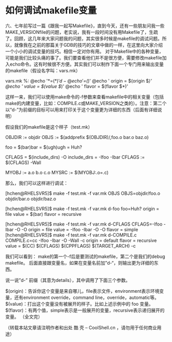# 如何调试makefile变量
六、七年前写过一篇《跟我一起写Makefile》，直到今天，还有一些朋友问我一些MAKE_VERSIONfile的问题，老实说，我有一段时间没有用Makefile了，生疏了。回顾，这几年来大家问题我的问题，其实很多时候是makefile的调试问题。所以，就像我在之前的那篇关于GDB的技巧的文章中做的一样，在这里向大家介绍一个小小的调试变量的技巧。相信一定对你有用。
对于Makefile中的各种变量，可能是我们比较头痛的事了。我们要查看他们并不是很方便，需要修改makefile加入echo命令。这有时候很不方便。其实我们可以制作下面一个专门用来输出变量的makefile（假设名字叫：vars.mk）

vars.mk
%:
	@echo '$*=$($*)'
d-%:
	@echo '$*=$($*)'
	@echo '  origin = $(origin $*)'
	@echo '   value = $(value  $*)'
	@echo '  flavor = $(flavor $*)'

这样一来，我们可以使用make命令的-f参数来查看makefile中的相关变量（包括make的内建变量，比如：COMPILE.c或MAKE_VERSION之类的）。注意：第二个以“d-”为前缀的目标可以用来打印关于这个变量更为详细的东西（后面有详细说明）

假设我们的makefile是这个样子（test.mk）

OBJDIR := objdir
OBJS := $(addprefix $(OBJDIR)/,foo.o bar.o baz.o)

foo = $(bar)bar = $(ugh)ugh = Huh?

CFLAGS = $(include_dirs) -O
include_dirs = -Ifoo -Ibar
CFLAGS := $(CFLAGS) -Wall

MYOBJ := a.o b.o c.o
MYSRC := $(MYOBJ:.o=.c)

那么，我们可以这样进行调试：


[hchen@RHELSVR5]$ make -f test.mk -f var.mk OBJS
OBJS=objdir/foo.o objdir/bar.o objdir/baz.o

[hchen@RHELSVR5]$ make -f test.mk -f var.mk d-foo
foo=Huh?
origin = file
value = $(bar)
flavor = recursive

[hchen@RHELSVR5]$ make -f test.mk -f var.mk d-CFLAGS
CFLAGS=-Ifoo -Ibar -O -O
origin = file
value = -Ifoo -Ibar -O -O
flavor = simple
[hchen@RHELSVR5]$  make -f test.mk -f var.mk d-COMPILE.c
COMPILE.c=cc -Ifoo -Ibar -O -Wall   -c
origin = default
flavor = recursive
value = $(CC) $(CFLAGS) $(CPPFLAGS) $(TARGET_ARCH) -c

我们可以看到：
make的第一个-f后是要测试的makefile，第二个是我们的debug makefile。
后面直接跟变量名，如果在变量名前加”d-“，则输出更为详细的东西。

说一说”d-” 前缀（其意为details），其中调用了下面三个参数。

$(origin)：告诉你这个变量是来自哪儿，file表示文件，environment表示环境变量，还有environment override，command line，override，automatic等。
$(value)：打出这个变量没有被展开的样子。比如上述示例中的 foo 变量。
$(flavor)：有两个值，simple表示是一般展开的变量，recursive表示递归展开的变量。
（全文完）

（转载本站文章请注明作者和出处 酷 壳 – CoolShell.cn ，请勿用于任何商业用途）
